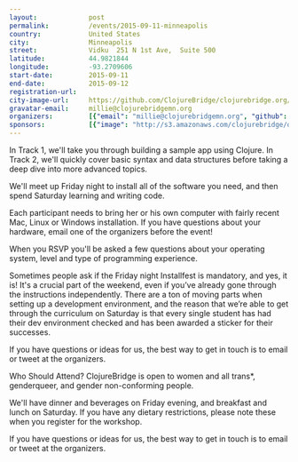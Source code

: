 ```yaml
---
layout:             post
permalink:          /events/2015-09-11-minneapolis
country:            United States
city:               Minneapolis
street:             Vidku  251 N 1st Ave,  Suite 500
latitude:           44.9821844
longitude:          -93.2709606
start-date:         2015-09-11
end-date:           2015-09-12
registration-url:
city-image-url:     https://github.com/ClojureBridge/clojurebridge.org/raw/master/app/assets/images/events/minneapolis.jpg
gravatar-email:     millie@clojurebridgemn.org
organizers:         [{"email": "millie@clojurebridgemn.org", "github": "mhwalsh", "name": "Millicent Walsh", "twitter": "mh_walsh"}]
sponsors:           [{"image": "http://s3.amazonaws.com/clojurebridge/original/17/ORM_logo_box75_hex.jpg?1421287502", "name": "O'Reilly", "url": "http://www.oreilly.com/"}, {"image": "http://s3.amazonaws.com/clojurebridge/original/57/df309f18-473c-11e5-8ba9-0c543da31da7.png?1440384363", "name": "Vidku", "url": "http://vidku.com/"}]
---
```


In Track 1, we'll take you through building a sample app using Clojure. In Track 2, we'll quickly cover basic syntax and data structures before taking a deep dive into more advanced topics.

We'll meet up Friday night to install all of the software you need, and then spend Saturday learning and writing code.

Each participant needs to bring her or his own computer with fairly recent Mac, Linux or Windows installation. If you have questions about your hardware, email one of the organizers before the event!

When you RSVP you'll be asked a few questions about your operating system, level and type of programming experience.

Sometimes people ask if the Friday night Installfest is mandatory, and yes, it is! It's a crucial part of the weekend, even if you’ve already gone through the instructions independently. There are a ton of moving parts when setting up a development environment, and the reason that we’re able to get through the curriculum on Saturday is that every single student has had their dev environment checked and has been awarded a sticker for their successes.

If you have questions or ideas for us, the best way to get in touch is to email or tweet at the organizers.

Who Should Attend?
ClojureBridge is open to women and all trans*, genderqueer, and gender
non-conforming people.

We'll have dinner and beverages on Friday evening, and breakfast and
lunch on Saturday. If you have any dietary restrictions, please note
these when you register for the workshop.

If you have questions or ideas for us, the best way to get in touch is
to email or tweet at the organizers.
